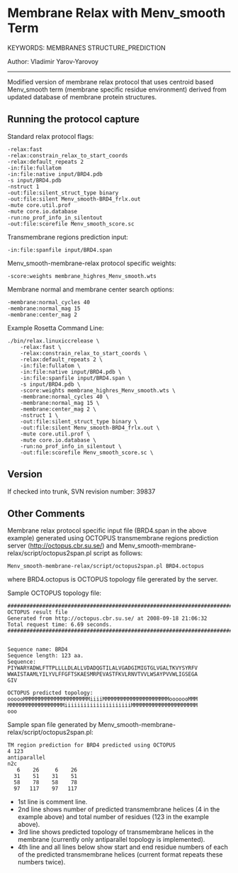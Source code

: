 Membrane Relax with Menv_smooth Term
====================================

KEYWORDS: MEMBRANES STRUCTURE_PREDICTION

Author: Vladimir Yarov-Yarovoy

---

Modified version of membrane relax protocol that uses centroid based 
Menv_smooth term (membrane specific residue environment) derived from updated 
database of membrane protein structures.

Running the protocol capture
----------------------------

Standard relax protocol flags:

    -relax:fast
    -relax:constrain_relax_to_start_coords
    -relax:default_repeats 2
    -in:file:fullatom
    -in:file:native input/BRD4.pdb
    -s input/BRD4.pdb
    -nstruct 1
    -out:file:silent_struct_type binary
    -out:file:silent Menv_smooth-BRD4_frlx.out
    -mute core.util.prof
    -mute core.io.database
    -run:no_prof_info_in_silentout
    -out:file:scorefile Menv_smooth_score.sc

Transmembrane regions prediction input:

    -in:file:spanfile input/BRD4.span

Menv_smooth-membrane-relax protocol specific weights:

    -score:weights membrane_highres_Menv_smooth.wts

Membrane normal and membrane center search options:

    -membrane:normal_cycles 40
    -membrane:normal_mag 15
    -membrane:center_mag 2

Example Rosetta Command Line:

    ./bin/relax.linuxiccrelease \
        -relax:fast \
        -relax:constrain_relax_to_start_coords \
        -relax:default_repeats 2 \
        -in:file:fullatom \
        -in:file:native input/BRD4.pdb \
        -in:file:spanfile input/BRD4.span \
        -s input/BRD4.pdb \
        -score:weights membrane_highres_Menv_smooth.wts \
        -membrane:normal_cycles 40 \
        -membrane:normal_mag 15 \
        -membrane:center_mag 2 \
        -nstruct 1 \
        -out:file:silent_struct_type binary \
        -out:file:silent Menv_smooth-BRD4_frlx.out \
        -mute core.util.prof \
        -mute core.io.database \
        -run:no_prof_info_in_silentout \
        -out:file:scorefile Menv_smooth_score.sc \

Version
-------
If checked into trunk, SVN revision number: 39837

Other Comments
--------------

Membrane relax protocol specific input file (BRD4.span in the above example) 
generated using OCTOPUS transmembrane regions prediction server 
(http://octopus.cbr.su.se/) and 
Menv_smooth-membrane-relax/script/octopus2span.pl script as follows:

    Menv_smooth-membrane-relax/script/octopus2span.pl BRD4.octopus

where BRD4.octopus is OCTOPUS topology file gererated by the server.

Sample OCTOPUS topology file:

    ##############################################################################
    OCTOPUS result file
    Generated from http://octopus.cbr.su.se/ at 2008-09-18 21:06:32
    Total request time: 6.69 seconds.
    ##############################################################################


    Sequence name: BRD4
    Sequence length: 123 aa.
    Sequence:
    PIYWARYADWLFTTPLLLLDLALLVDADQGTILALVGADGIMIGTGLVGALTKVYSYRFV
    WWAISTAAMLYILYVLFFGFTSKAESMRPEVASTFKVLRNVTVVLWSAYPVVWLIGSEGA
    GIV

    OCTOPUS predicted topology:
    oooooMMMMMMMMMMMMMMMMMMMMMiiiiMMMMMMMMMMMMMMMMMMMMMooooooMMM
    MMMMMMMMMMMMMMMMMMiiiiiiiiiiiiiiiiiiiiiMMMMMMMMMMMMMMMMMMMMM
    ooo

Sample span file generated by Menv_smooth-membrane-relax/script/octopus2span.pl:

    TM region prediction for BRD4 predicted using OCTOPUS
    4 123
    antiparallel
    n2c
       6    26     6    26
      31    51    31    51
      58    78    58    78
      97   117    97   117

* 1st line is comment line.
* 2nd line shows number of predicted transmembrane helices (4 in the example above) and total number of residues (123 in the example above). 
* 3rd line shows predicted topology of transmembrane helices in the membrane (currently only antiparallel topology is implemented). 
* 4th line and all lines below show start and end residue numbers of each of the predicted transmembrane helices (current format repeats these numbers twice).

